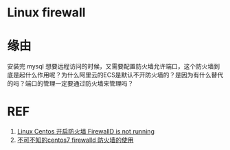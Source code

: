 # Linux firewall



# 缘由


安装完 mysql 想要远程访问的时候，又需要配置防火墙允许端口，这个防火墙到底是起什么作用呢？为什么阿里云的ECS是默认不开防火墙的？是因为有什么替代的吗？端口的管理一定要通过防火墙来管理吗？





# REF

1. [Linux Centos 开启防火墙 FirewallD is not running](https://www.cnblogs.com/cocoat/p/6605482.html)
2. [不可不知的centos7 firewalld 防火墙的使用](https://segmentfault.com/a/1190000003931716)
